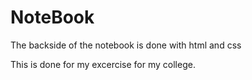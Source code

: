 # NoteBook
The backside of the notebook is done with html and css

This is done for my excercise for my college.
